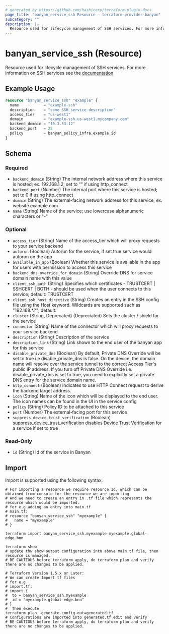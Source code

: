 ```yaml
---
# generated by https://github.com/hashicorp/terraform-plugin-docs
page_title: "banyan_service_ssh Resource - terraform-provider-banyan"
subcategory: ""
description: |-
  Resource used for lifecycle management of SSH services. For more information on SSH services see the documentation https://docs.banyansecurity.io/docs/feature-guides/infrastructure/ssh-servers/
---
```


# banyan_service_ssh (Resource)

Resource used for lifecycle management of SSH services. For more information on SSH services see the [documentation](https://docs.banyansecurity.io/docs/feature-guides/infrastructure/ssh-servers/)

## Example Usage

```terraform
resource "banyan_service_ssh" "example" {
  name           = "example-ssh"
  description    = "some SSH service description"
  access_tier    = "us-west1"
  domain         = "example-ssh.us-west1.mycompany.com"
  backend_domain = "10.3.53.12"
  backend_port   = 22
  policy         = banyan_policy_infra.example.id
}
```

<!-- schema generated by tfplugindocs -->
## Schema

### Required

- `backend_domain` (String) The internal network address where this service is hosted; ex. 192.168.1.2; set to "" if using http_connect
- `backend_port` (Number) The internal port where this service is hosted; set to 0 if using http_connect
- `domain` (String) The external-facing network address for this service; ex. website.example.com
- `name` (String) Name of the service; use lowercase alphanumeric characters or "-"

### Optional

- `access_tier` (String) Name of the access_tier which will proxy requests to your service backend
- `autorun` (Boolean) Autorun for the service, if set true service would autorun on the app
- `available_in_app` (Boolean) Whether this service is available in the app for users with permission to access this service
- `backend_dns_override_for_domain` (String) Override DNS for service domain name with this value
- `client_ssh_auth` (String) Specifies which certificates - TRUSTCERT | SSHCERT | BOTH - should be used when the user connects to this service; default: TRUSTCERT
- `client_ssh_host_directive` (String) Creates an entry in the SSH config file using the Host keyword. Wildcards are supported such as "192.168.*.?"; default: <service name>
- `cluster` (String, Deprecated) (Depreciated) Sets the cluster / shield for the service
- `connector` (String) Name of the connector which will proxy requests to your service backend
- `description` (String) Description of the service
- `description_link` (String) Link shown to the end user of the banyan app for this service
- `disable_private_dns` (Boolean) By default, Private DNS Override will be set to true i.e disable_private_dns is false. On the device, the domain name will resolve over the service tunnel to the correct Access Tier's public IP address. If you turn off Private DNS Override i.e. disable_private_dns is set to true, you need to explicitly set a private DNS entry for the service domain name.
- `http_connect` (Boolean) Indicates to use HTTP Connect request to derive the backend target address.
- `icon` (String) Name of the icon which will be displayed to the end user. The icon names can be found in the UI in the service config
- `policy` (String) Policy ID to be attached to this service
- `port` (Number) The external-facing port for this service
- `suppress_device_trust_verification` (Boolean) suppress_device_trust_verification disables Device Trust Verification for a service if set to true

### Read-Only

- `id` (String) Id of the service in Banyan

## Import

Import is supported using the following syntax:

```shell
# For importing a resource we require resource Id, which can be obtained from console for the resource we are importing
# And we need to create an entry in .tf file which represents the resource which would be imported.
# for e.g adding an entry into main.tf
# main.tf:
# resource "banyan_service_ssh" "myexample" {
#   name = "myexample"
# }

terraform import banyan_service_ssh.myexample myexample.global-edge.bnn

terraform show
# update thw show output configuration into above main.tf file, then resource is managed.
# BE CAUTIOUS before terraform apply, do terraform plan and verify there are no changes to be applied.

# Terraform Version 1.5.x or Later:
# We can create Import tf files
# for e.g
# import.tf:
# import {
#  to = banyan_service_ssh.myexample
#  id = "myexample.global-edge.bnn"
# }
#  Then execute
terraform plan -generate-config-out=generated.tf
# Configurations are imported into generated.tf edit and verify
# BE CAUTIOUS before terraform apply, do terraform plan and verify there are no changes to be applied.
```
